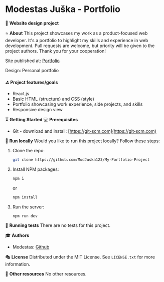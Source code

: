# Modestas Juška - Portfolio

🎨 **Website design project**

⭐ **About**
This project showcases my work as a product-focused web developer. It's a portfolio to highlight my skills and experience in web development. Pull requests are welcome, but priority will be given to the project authors. Thank you for your cooperation!

Site published at: [Portfolio](https://modjuska123.github.io/My-Portfolio-Project/)

Design: Personal portfolio

⛳ **Project features/goals**
- React.js
- Basic HTML (structure) and CSS (style)
- Portfolio showcasing work experience, side projects, and skills
- Responsive design view

⏳ **Getting Started**
💻 **Prerequisites**
- Git - download and install: [https://git-scm.com](https://git-scm.com)

🚵 **Run locally**
Would you like to run this project locally? Follow these steps:

1. Clone the repo:
    ```bash
    git clone https://github.com/ModJuska123/My-Portfolio-Project
    ```

2. Install NPM packages:
    ```bash
    npm i
    ```
    or
    ```bash
    npm install
    ```

3. Run the server:
    ```bash
    npm run dev
    ```

🛝 **Running tests**
There are no tests for this project.

🎓 **Authors**
- Modestas: [Github](https://github.com/ModJuska123)

🎭 **License**
Distributed under the MIT License. See `LICENSE.txt` for more information.

🎎 **Other resources**
No other resources.